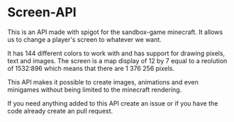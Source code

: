 # Screen-API

This is an API made with spigot for the sandbox-game minecraft. It allows us to change a player's screen to whatever we want.

It has 144 different colors to work with and has support for drawing pixels, text and images. The screen is a map display of 12 by 7 equal to a reolution of 1532:896 which means that there are 1 376 256 pixels.

This API makes it possible to create images, animations and even minigames without being limited to the minecraft rendering.

If you need anything added to this API create an issue or if you have the code already create an pull request.
